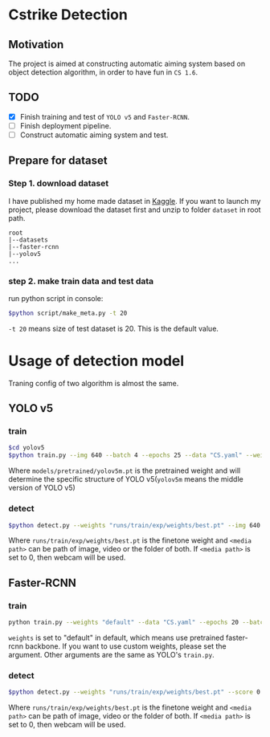 # Cstrike Detection
## Motivation
The project is aimed at constructing automatic aiming system based on object detection algorithm, in order to have fun in `CS 1.6`.

## TODO

- [x] Finish training and test of `YOLO v5` and `Faster-RCNN`.
- [ ] Finish deployment pipeline.
- [ ] Construct automatic aiming system and test.

## Prepare for dataset
### Step 1. download dataset
I have published my home made dataset in [Kaggle](https://www.kaggle.com/datasets/lstmkirigaya/cstrike-detection). If you want to launch my project, please download the dataset first and unzip to folder `dataset` in root path.

```
root
|--datasets
|--faster-rcnn
|--yolov5
...
```

### step 2. make train data and test data
run python script in console:
```bash
$python script/make_meta.py -t 20
```
`-t 20` means size of test dataset is 20. This is the default value.
 
# Usage of detection model

Traning config of two algorithm is almost the same.

## YOLO v5
### train
```bash
$cd yolov5
$python train.py --img 640 --batch 4 --epochs 25 --data "CS.yaml" --weights "models/pretrained/yolov5m.pt"
```

Where `models/pretrained/yolov5m.pt` is the pretrained weight and will determine the specific structure of YOLO v5(`yolov5m` means the middle version of YOLO v5)

### detect

```bash
$python detect.py --weights "runs/train/exp/weights/best.pt" --img 640 --device 0 --source <media path>
```

Where `runs/train/exp/weights/best.pt` is the finetone weight and `<media path>` can be path of image, video or the folder of both. If `<media path>` is set to 0, then webcam will be used.


## Faster-RCNN
### train

```bash
python train.py --weights "default" --data "CS.yaml" --epochs 20 --batch 4
```

`weights` is set to "default" in default, which means use pretrained faster-rcnn backbone. If you want to use custom weights, please set the argument. Other arguments are the same as YOLO's `train.py`.

### detect

```bash
$python detect.py --weights "runs/train/exp/weights/best.pt" --score 0.6 --device cuda --source <media path>
```

Where `runs/train/exp/weights/best.pt` is the finetone weight and `<media path>` can be path of image, video or the folder of both. If `<media path>` is set to 0, then webcam will be used.